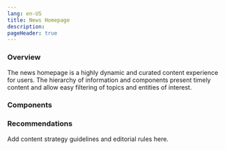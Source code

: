 ```yaml
---
lang: en-US
title: News Homepage
description:
pageHeader: true
---
```


### Overview
The news homepage is a highly dynamic and curated content experience for users. The hierarchy of information and components present timely content and allow easy filtering of topics and entities of interest. 

### Components
<PreviewImage :image="$withBase('/images/news-homepage.png')" :contents="[{ x: 0, y: 0, title: 'Header', text: 'News homepage header' }, { x: 0, y: 2, title: 'Section banner', text: 'News homepage section banner' }, { x: 0, y: 8, title: 'Tab filter', text: 'News homepage tab filter' }, { x: 20, y: 12, title: 'Featured card (large / body width)', text: 'News homepage featured card (large / body width)' }, { x: 20, y: 22, title: 'Container: Featured card full image (extra small / body width)', text: 'News homepage Container: Featured card full image (extra small / body width)' }, { x: 20, y: 32, title: 'Featured card large (body width) ', text: 'News homepage Featured card large (body width) '}, { x: 20, y: 42, title: 'Editorial card container (body width)', text: 'News homepage Editorial card container (body width)'},  { x: 5, y: 48, title: 'Table (filterable) ', text: 'News homepage Table (filterable) '}, { x: 20, y: 60, title: 'Read more', text: 'News homepage Read more'}, { x: 5, y: 66, title: 'Filter container', text: 'News homepage Filter container'}, { x: 25, y: 67, title: 'Filter card', text: 'News homepage Filter card'}, { x: 25, y: 88, title: 'Pagination', text: 'News homepage Pagination'}, { x: 5, y: 90, title: 'Global footer', text: 'News homepage Global footer'}]">
<template #code>
<CodeGroup>
  <CodeGroupItem title="HTML">

```html
```

  </CodeGroupItem>
</CodeGroup>
</template>
</PreviewImage>

### Recommendations
Add content strategy guidelines and editorial rules here.

